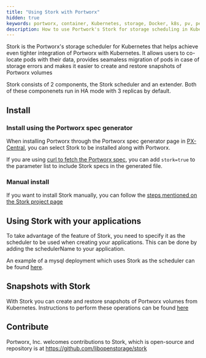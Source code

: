 ```yaml
---
title: "Using Stork with Portworx"
hidden: true
keywords: portworx, container, Kubernetes, storage, Docker, k8s, pv, persistent disk, hci, hyperconvergence, snapshot
description: How to use Portwork's Stork for storage scheduling in Kubernetes.
---
```


Stork is the Portworx's storage scheduler for Kubernetes that helps achieve even tighter integration of
Portworx with Kubernetes. It allows users to co-locate pods with their data,
provides seamaless migration of pods in case of storage errors and makes it
easier to create and restore snapshots of Portworx volumes

Stork consists of 2 components, the Stork scheduler and an extender. Both of these componenets run in HA mode with 3 replicas by default.

## Install
### Install using the Portworx spec generator
When installing Portworx through the Portworx spec generator page in [PX-Central](https://central.portworx.com),
you can select Stork to be installed along with Portworx.

If you are using [curl to fetch the Portworx spec](/portworx-install-with-kubernetes/px-k8s-spec-curl), you can add
`stork=true` to the parameter list to include Stork specs in the generated file.

### Manual install

If you want to install Stork manually, you can follow the [steps mentioned on the
Stork project page](https://github.com/libopenstorage/stork#running-stork)

## Using Stork with your applications

To take advantage of the feature of Stork, you need to specify it as the
scheduler to be used when creating your applications. This can be done by adding
the schedulerName to your application.

An example of a mysql deployment which uses Stork as the scheduler can be found
[here](https://github.com/libopenstorage/stork/blob/master/specs/mysql.yaml).

## Snapshots with Stork

With Stork you can create and restore snapshots of Portworx volumes from Kubernetes. Instructions to perform these operations can be found
[here](/portworx-install-with-kubernetes/storage-operations/create-snapshots)

## Contribute

Portworx, Inc. welcomes contributions to Stork, which is open-source and repository is at https://github.com/libopenstorage/stork
